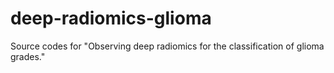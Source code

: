 # deep-radiomics-glioma
Source codes for "Observing deep radiomics for the classification of glioma grades."
